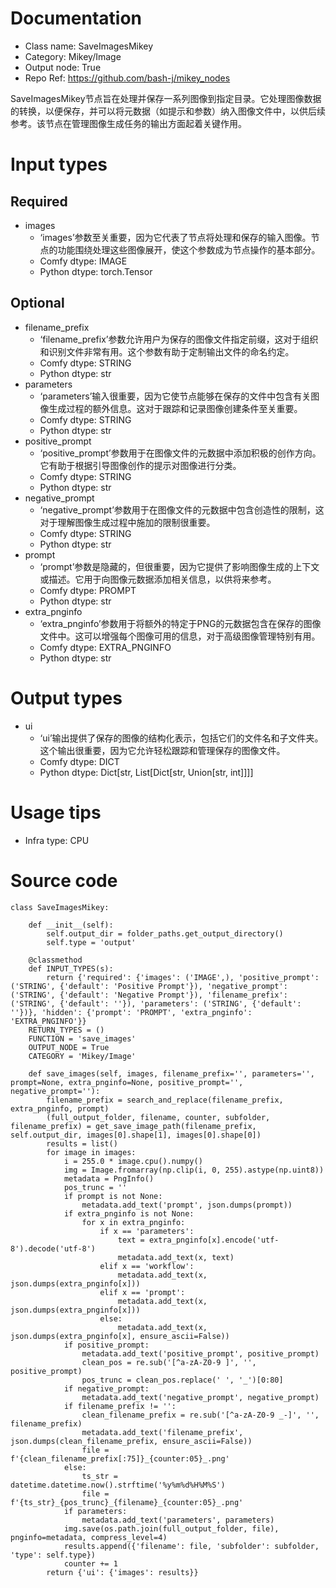 # Documentation
- Class name: SaveImagesMikey
- Category: Mikey/Image
- Output node: True
- Repo Ref: https://github.com/bash-j/mikey_nodes

SaveImagesMikey节点旨在处理并保存一系列图像到指定目录。它处理图像数据的转换，以便保存，并可以将元数据（如提示和参数）纳入图像文件中，以供后续参考。该节点在管理图像生成任务的输出方面起着关键作用。

# Input types
## Required
- images
    - ‘images’参数至关重要，因为它代表了节点将处理和保存的输入图像。节点的功能围绕处理这些图像展开，使这个参数成为节点操作的基本部分。
    - Comfy dtype: IMAGE
    - Python dtype: torch.Tensor
## Optional
- filename_prefix
    - ‘filename_prefix’参数允许用户为保存的图像文件指定前缀，这对于组织和识别文件非常有用。这个参数有助于定制输出文件的命名约定。
    - Comfy dtype: STRING
    - Python dtype: str
- parameters
    - ‘parameters’输入很重要，因为它使节点能够在保存的文件中包含有关图像生成过程的额外信息。这对于跟踪和记录图像创建条件至关重要。
    - Comfy dtype: STRING
    - Python dtype: str
- positive_prompt
    - ‘positive_prompt’参数用于在图像文件的元数据中添加积极的创作方向。它有助于根据引导图像创作的提示对图像进行分类。
    - Comfy dtype: STRING
    - Python dtype: str
- negative_prompt
    - ‘negative_prompt’参数用于在图像文件的元数据中包含创造性的限制，这对于理解图像生成过程中施加的限制很重要。
    - Comfy dtype: STRING
    - Python dtype: str
- prompt
    - ‘prompt’参数是隐藏的，但很重要，因为它提供了影响图像生成的上下文或描述。它用于向图像元数据添加相关信息，以供将来参考。
    - Comfy dtype: PROMPT
    - Python dtype: str
- extra_pnginfo
    - ‘extra_pnginfo’参数用于将额外的特定于PNG的元数据包含在保存的图像文件中。这可以增强每个图像可用的信息，对于高级图像管理特别有用。
    - Comfy dtype: EXTRA_PNGINFO
    - Python dtype: str

# Output types
- ui
    - ‘ui’输出提供了保存的图像的结构化表示，包括它们的文件名和子文件夹。这个输出很重要，因为它允许轻松跟踪和管理保存的图像文件。
    - Comfy dtype: DICT
    - Python dtype: Dict[str, List[Dict[str, Union[str, int]]]]

# Usage tips
- Infra type: CPU

# Source code
```
class SaveImagesMikey:

    def __init__(self):
        self.output_dir = folder_paths.get_output_directory()
        self.type = 'output'

    @classmethod
    def INPUT_TYPES(s):
        return {'required': {'images': ('IMAGE',), 'positive_prompt': ('STRING', {'default': 'Positive Prompt'}), 'negative_prompt': ('STRING', {'default': 'Negative Prompt'}), 'filename_prefix': ('STRING', {'default': ''}), 'parameters': ('STRING', {'default': ''})}, 'hidden': {'prompt': 'PROMPT', 'extra_pnginfo': 'EXTRA_PNGINFO'}}
    RETURN_TYPES = ()
    FUNCTION = 'save_images'
    OUTPUT_NODE = True
    CATEGORY = 'Mikey/Image'

    def save_images(self, images, filename_prefix='', parameters='', prompt=None, extra_pnginfo=None, positive_prompt='', negative_prompt=''):
        filename_prefix = search_and_replace(filename_prefix, extra_pnginfo, prompt)
        (full_output_folder, filename, counter, subfolder, filename_prefix) = get_save_image_path(filename_prefix, self.output_dir, images[0].shape[1], images[0].shape[0])
        results = list()
        for image in images:
            i = 255.0 * image.cpu().numpy()
            img = Image.fromarray(np.clip(i, 0, 255).astype(np.uint8))
            metadata = PngInfo()
            pos_trunc = ''
            if prompt is not None:
                metadata.add_text('prompt', json.dumps(prompt))
            if extra_pnginfo is not None:
                for x in extra_pnginfo:
                    if x == 'parameters':
                        text = extra_pnginfo[x].encode('utf-8').decode('utf-8')
                        metadata.add_text(x, text)
                    elif x == 'workflow':
                        metadata.add_text(x, json.dumps(extra_pnginfo[x]))
                    elif x == 'prompt':
                        metadata.add_text(x, json.dumps(extra_pnginfo[x]))
                    else:
                        metadata.add_text(x, json.dumps(extra_pnginfo[x], ensure_ascii=False))
            if positive_prompt:
                metadata.add_text('positive_prompt', positive_prompt)
                clean_pos = re.sub('[^a-zA-Z0-9 ]', '', positive_prompt)
                pos_trunc = clean_pos.replace(' ', '_')[0:80]
            if negative_prompt:
                metadata.add_text('negative_prompt', negative_prompt)
            if filename_prefix != '':
                clean_filename_prefix = re.sub('[^a-zA-Z0-9 _-]', '', filename_prefix)
                metadata.add_text('filename_prefix', json.dumps(clean_filename_prefix, ensure_ascii=False))
                file = f'{clean_filename_prefix[:75]}_{counter:05}_.png'
            else:
                ts_str = datetime.datetime.now().strftime('%y%m%d%H%M%S')
                file = f'{ts_str}_{pos_trunc}_{filename}_{counter:05}_.png'
            if parameters:
                metadata.add_text('parameters', parameters)
            img.save(os.path.join(full_output_folder, file), pnginfo=metadata, compress_level=4)
            results.append({'filename': file, 'subfolder': subfolder, 'type': self.type})
            counter += 1
        return {'ui': {'images': results}}
```